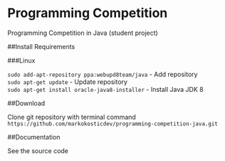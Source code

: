 # Programming Competition
Programming Competition in Java (student project)

##Install Requirements

###Linux

`sudo add-apt-repository ppa:webupd8team/java` - Add repository  
`sudo apt-get update` - Update repository  
`sudo apt-get install oracle-java8-installer` - Install Java JDK 8

##Download

Clone git repository with terminal command
`https://github.com/markokosticdev/programming-competition-java.git`

##Documentation

See the source code 
